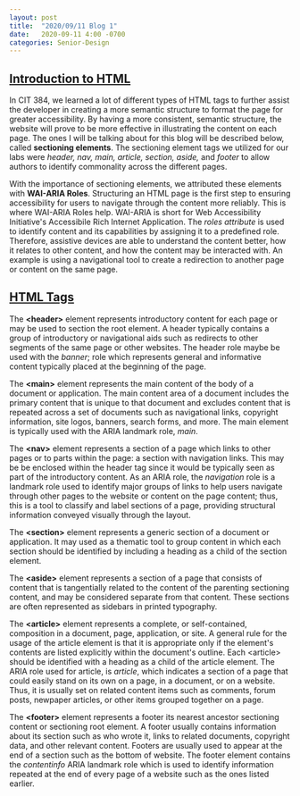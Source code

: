 ```yaml
---
layout: post
title:  "2020/09/11 Blog 1"
date:   2020-09-11 4:00 -0700
categories: Senior-Design
---
```


<body>
<main role="main">
<article role="article">

<h1><b><u>Introduction to HTML</u></b></h1>
<p>In CIT 384, we learned a lot of different types of HTML tags to further assist the developer in creating a more semantic structure to format the page for greater accessibility. By having a more consistent, semantic structure, the website will prove to be more effective in illustrating the content on each page. The ones I will be talking about for this blog will be described below, called <strong>sectioning elements</strong>. The sectioning element tags we utilized for our labs were <i>header, nav, main, article, section, aside,</i> and <i>footer</i> to allow authors to identify commonality across the different pages. </p>

<p> With the importance of sectioning elements, we attributed these elements with <b>WAI-ARIA Roles</b>. Structuring an HTML page is the first step to ensuring accessibility for users to navigate through the content more reliably. This is where WAI-ARIA Roles help. WAI-ARIA is short for Web Accessibility Initiative&apos;s Accessibile Rich Internet Application. The <i>roles attribute</i> is used to identify content and its capabilities by assigning it to a predefined role. Therefore, assistive devices are able to understand the content better, how it relates to other content, and how the content may be interacted with. An example is using a navigational tool to create a redirection to another page or content on the same page. </p>

<h1><b><u>HTML Tags</u></b></h1>
<p>The <b>&lt;header&gt;</b> element represents introductory content for each page or may be used to section the root element. A header typically contains a group of introductory or navigational aids such as redirects to other segments of the same page or other websites. The header role maybe be used with the <i>banner</i>; role which represents general and informative content typically placed at the beginning of the page. </p>

<p>The <b>&lt;main&gt;</b> element represents the main content of the body of a document or application. The main content area of a document includes the primary content that is unique to that document and excludes content that is repeated across a set of documents such as navigational links, copyright information, site logos, banners, search forms, and more. The main element is typically used with the ARIA landmark role, <i>main</i>. </p>

<p>The <b>&lt;nav&gt;</b> element represents a section of a page which links to other pages or to parts within the page: a section with navigation links. This may be be enclosed within the header tag since it would be typically seen as part of the introductory content. As an ARIA role, the <i>navigation</i> role is a landmark role used to identify major groups of links to help users navigate through other pages to the website or content on the page content; thus, this is a tool to classify and label sections of a page, providing structural information conveyed visually through the layout. </p>

<p>The <b>&lt;section&gt;</b> element represents a generic section of a document or application. It may used as a thematic tool to group content in which each section should be identified by including a heading as a child of the section element. </p> 

<p>The <b>&lt;aside&gt;</b> element represents a section of a page that consists of content that is tangentially related to the content of the parenting sectioning content, and may be considered separate from that content. These sections are often represented as sidebars in printed typography. </p>

<p>The <b>&lt;article&gt;</b> element represents a complete, or self-contained, composition in a document, page, application, or site. A general rule for the usage of the article element is that it is appropriate only if the element&apos;s contents are listed explicitly within the document&apos;s outline. Each &lt;article&gt; should be identified with a heading as a child of the article element. The ARIA role used for article, is <i>article</i>, which indicates a section of a page that could easily stand on its own on a page, in a document, or on a website. Thus, it is usually set on related content items such as comments, forum posts, newpaper articles, or other items grouped together on a page. </p>

<p>The <b>&lt;footer&gt;</b> element represents a footer its nearest ancestor sectioning content or sectioning root element. A footer usually contains information about its section such as who wrote it, links to related documents, copyright data, and other relevant content. Footers are usually used to appear at the end of a section such as the bottom of website. The footer element contains the <i>contentinfo</i> ARIA landmark role which is used to identify information repeated at the end of every page of a website such as the ones listed earlier. </p>

</article>
</main>
</body>
